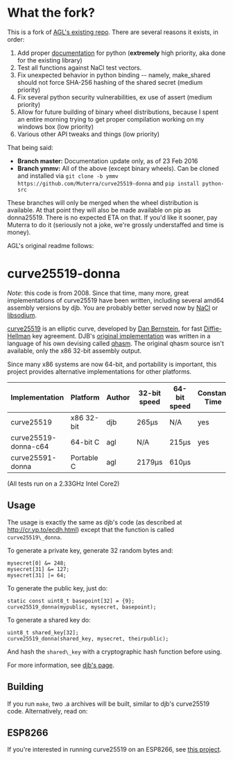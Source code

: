 # What the fork?

This is a fork of [AGL's existing repo](https://github.com/agl/curve25519-donna). There are several reasons it exists, in order:

1. Add proper [documentation](/python-src/doc/readme.md) for python (**extremely** high priority, aka done for the existing library)
2. Test all functions against NaCl test vectors.
3. Fix unexpected behavior in python binding -- namely, make_shared should not force SHA-256 hashing of the shared secret (medium priority)
4. Fix several python security vulnerabilities, ex use of assert (medium priority)
5. Allow for future building of binary wheel distributions, because I spent an entire morning trying to get proper compilation working on my windows box (low priority) 
6. Various other API tweaks and things (low priority)

That being said:

+ **Branch master:** Documentation update only, as of 23 Feb 2016
+ **Branch ymmv:** All of the above (except binary wheels). Can be cloned and installed via ```git clone -b ymmv https://github.com/Muterra/curve25519-donna``` and ```pip install python-src```

These branches will only be merged when the wheel distribution is available. At that point they will also be made available on pip as donna25519. There is no expected ETA on that. If you'd like it sooner, pay Muterra to do it (seriously not a joke, we're grossly understaffed and time is money).

AGL's original readme follows:

# curve25519-donna

*Note*: this code is from 2008. Since that time, many more, great implementations of curve25519 have been written, including several amd64 assembly versions by djb. You are probably better served now by [NaCl](http://nacl.cr.yp.to) or [libsodium](https://github.com/jedisct1/libsodium).

[curve25519](http://cr.yp.to/ecdh.html) is an elliptic curve, developed by [Dan Bernstein](http://cr.yp.to/djb.html), for fast [Diffie-Hellman](http://en.wikipedia.org/wiki/Diffie-Hellman) key agreement. DJB's [original implementation](http://cr.yp.to/ecdh.html) was written in a language of his own devising called [qhasm](http://cr.yp.to/qhasm.html). The original qhasm source isn't available, only the x86 32-bit assembly output.

Since many x86 systems are now 64-bit, and portability is important, this project provides alternative implementations for other platforms.

| Implementation       | Platform   | Author | 32-bit speed | 64-bit speed | Constant Time |
|----------------------|------------|--------|--------------|--------------|---------------|
| curve25519           | x86 32-bit | djb    | 265µs        | N/A          | yes           |
| curve25519-donna-c64 | 64-bit C   | agl    | N/A          | 215µs        | yes           |
| curve25591-donna     | Portable C | agl    | 2179µs       | 610µs        |               |

(All tests run on a 2.33GHz Intel Core2)

## Usage

The usage is exactly the same as djb's code (as described at http://cr.yp.to/ecdh.html) except that the function is called `curve25519\_donna`.

To generate a private key, generate 32 random bytes and:

```
mysecret[0] &= 248;
mysecret[31] &= 127;
mysecret[31] |= 64;
```

To generate the public key, just do:

```
static const uint8_t basepoint[32] = {9};
curve25519_donna(mypublic, mysecret, basepoint);
```

To generate a shared key do:

```
uint8_t shared_key[32];
curve25519_donna(shared_key, mysecret, theirpublic);
```

And hash the `shared\_key` with a cryptographic hash function before using.

For more information, see [djb's page](http://cr.yp.to/ecdh.html).

## Building

If you run `make`, two .a archives will be built, similar to djb's curve25519
code. Alternatively, read on:

## ESP8266

If you're interested in running curve25519 on an ESP8266, see [this project](https://github.com/CSSHL/ESP8266-Arduino-cryptolibs).
